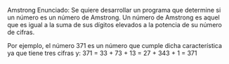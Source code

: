 Amstrong
Enunciado:
Se quiere desarrollar un programa que determine si un número es un número de Amstrong. Un número de Amstrong es aquel que es igual a la suma de sus dígitos elevados a la potencia de su número de cifras.

Por ejemplo, el número 371 es un número que cumple dicha característica ya que tiene tres cifras y:
371 = 33 + 73 + 13 = 27 + 343 + 1 = 371
